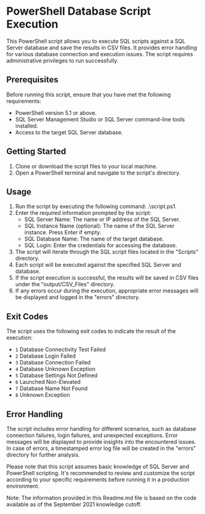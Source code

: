 
# PowerShell Database Script Execution

This PowerShell script allows you to execute SQL scripts against a SQL Server database and save the results in CSV files. It provides error handling for various database connection and execution issues. The script requires administrative privileges to run successfully.

## Prerequisites

Before running this script, ensure that you have met the following requirements:

- PowerShell version 5.1 or above.
- SQL Server Management Studio or SQL Server command-line tools installed.
- Access to the target SQL Server database.

## Getting Started

1. Clone or download the script files to your local machine.
2. Open a PowerShell terminal and navigate to the script's directory.

## Usage
1. Run the script by executing the following command: .\script.ps1.
2. Enter the required information prompted by the script:
    - SQL Server Name: The name or IP address of the SQL Server.
    - SQL Instance Name (optional): The name of the SQL Server instance. Press Enter if empty.
    - SQL Database Name: The name of the target database.
    - SQL Login: Enter the credentials for accessing the database.
3. The script will iterate through the SQL script files located in the "Scripts" directory.
4. Each script will be executed against the specified SQL Server and database.
6. If the script execution is successful, the results will be saved in CSV files under the "output/CSV_Files" directory.
7. If any errors occur during the execution, appropriate error messages will be displayed and logged in the "errors" directory.


## Exit Codes
The script uses the following exit codes to indicate the result of the execution:

- `1` Database Connectivity Test Failed
- `2` Database Login Failed
- `3` Database Connection Failed
- `4` Database Unknown Exception
- `5` Database Settings Not Defined
- `6` Launched Non-Elevated
- `7` Database Name Not Found
- `8` Unknown Exception


## Error Handling

The script includes error handling for different scenarios, such as database connection failures, login failures, and unexpected exceptions. Error messages will be displayed to provide insights into the encountered issues. In case of errors, a timestamped error log file will be created in the "errors" directory for further analysis.

Please note that this script assumes basic knowledge of SQL Server and PowerShell scripting. It's recommended to review and customize the script according to your specific requirements before running it in a production environment.

Note: The information provided in this Readme.md file is based on the code available as of the September 2021 knowledge cutoff.